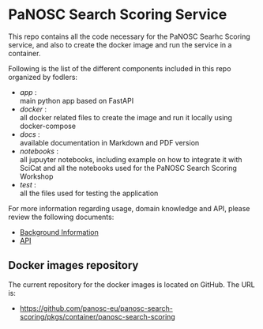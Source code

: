 # PaNOSC Search Scoring Service

This repo contains all the code necessary for the PaNOSC Searhc Scoring service, and also to create the docker image and run the service in a container.  

Following is the list of the different components included in this repo organized by fodlers:
- *app* :   
main python app based on FastAPI
- *docker* :  
all docker related files to create the image and run it locally using docker-compose
- *docs* :  
available documentation in Markdown and PDF version
- *notebooks* :  
all jupuyter notebooks, including example on how to integrate it with SciCat and all the notebooks used for the PaNOSC Search Scoring Workshop
- *test* :  
all the files used for testing the application

For more information regarding usage, domain knowledge and API, please review the following documents:
- [Background Information](docs/md/PaNOSC_Federated_Search_Results_Scoring_Background_Information.md)
- [API](docs/md/PaNOSC_Federated_Search_Results_Scoring_API.md)


## Docker images repository

The current repository for the docker images is located on GitHub.
The URL is: 
  - https://github.com/panosc-eu/panosc-search-scoring/pkgs/container/panosc-search-scoring




